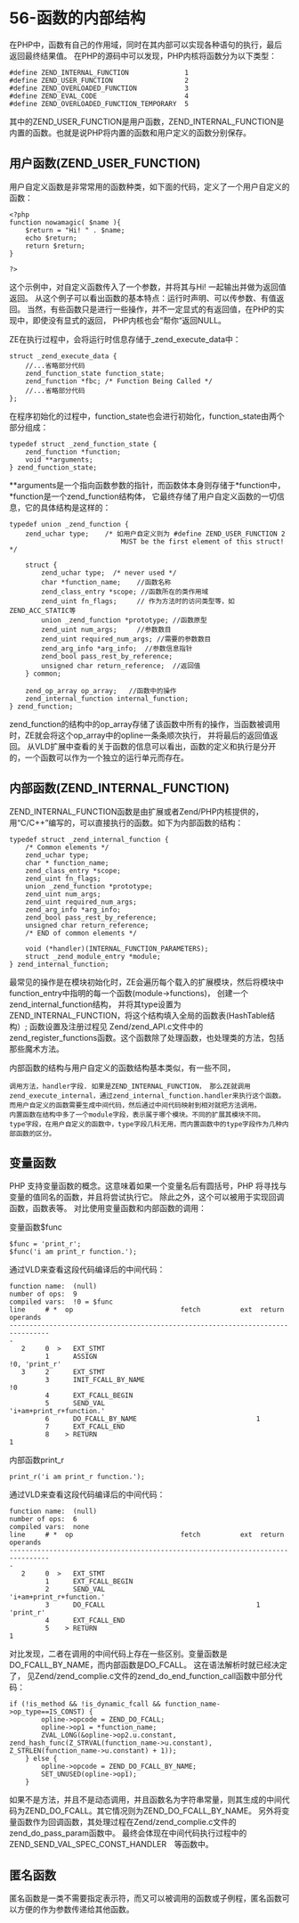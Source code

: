 # 56-函数的内部结构
在PHP中，函数有自己的作用域，同时在其内部可以实现各种语句的执行，最后返回最终结果值。 在PHP的源码中可以发现，PHP内核将函数分为以下类型：

    #define ZEND_INTERNAL_FUNCTION              1
    #define ZEND_USER_FUNCTION                  2  
    #define ZEND_OVERLOADED_FUNCTION            3
    #define ZEND_EVAL_CODE                      4
    #define ZEND_OVERLOADED_FUNCTION_TEMPORARY  5

其中的ZEND_USER_FUNCTION是用户函数，ZEND_INTERNAL_FUNCTION是内置的函数。也就是说PHP将内置的函数和用户定义的函数分别保存。
## 用户函数(ZEND_USER_FUNCTION)

用户自定义函数是非常常用的函数种类，如下面的代码，定义了一个用户自定义的函数：

    <?php 
    function nowamagic( $name ){
        $return = "Hi! " . $name;
        echo $return;
        return $return;
    }
     
    ?>

这个示例中，对自定义函数传入了一个参数，并将其与Hi! 一起输出并做为返回值返回。 从这个例子可以看出函数的基本特点：运行时声明、可以传参数、有值返回。 当然，有些函数只是进行一些操作，并不一定显式的有返回值，在PHP的实现中，即使没有显式的返回， PHP内核也会“帮你“返回NULL。

ZE在执行过程中，会将运行时信息存储于_zend_execute_data中：

    struct _zend_execute_data {
        //...省略部分代码
        zend_function_state function_state;
        zend_function *fbc; /* Function Being Called */
        //...省略部分代码
    };

在程序初始化的过程中，function_state也会进行初始化，function_state由两个部分组成：

    typedef struct _zend_function_state {
        zend_function *function;
        void **arguments;
    } zend_function_state;

**arguments是一个指向函数参数的指针，而函数体本身则存储于*function中， *function是一个zend_function结构体， 它最终存储了用户自定义函数的一切信息，它的具体结构是这样的：

    typedef union _zend_function {
        zend_uchar type;    /* 如用户自定义则为 #define ZEND_USER_FUNCTION 2
                                MUST be the first element of this struct! */
     
        struct {
            zend_uchar type;  /* never used */
            char *function_name;    //函数名称
            zend_class_entry *scope; //函数所在的类作用域
            zend_uint fn_flags;     // 作为方法时的访问类型等，如ZEND_ACC_STATIC等  
            union _zend_function *prototype; //函数原型
            zend_uint num_args;     //参数数目
            zend_uint required_num_args; //需要的参数数目
            zend_arg_info *arg_info;  //参数信息指针
            zend_bool pass_rest_by_reference;
            unsigned char return_reference;  //返回值 
        } common;
     
        zend_op_array op_array;   //函数中的操作
        zend_internal_function internal_function;  
    } zend_function;

zend_function的结构中的op_array存储了该函数中所有的操作，当函数被调用时，ZE就会将这个op_array中的opline一条条顺次执行， 并将最后的返回值返回。 从VLD扩展中查看的关于函数的信息可以看出，函数的定义和执行是分开的，一个函数可以作为一个独立的运行单元而存在。
## 内部函数(ZEND_INTERNAL_FUNCTION)

ZEND_INTERNAL_FUNCTION函数是由扩展或者Zend/PHP内核提供的，用“C/C++”编写的，可以直接执行的函数。如下为内部函数的结构：

    typedef struct _zend_internal_function {
        /* Common elements */
        zend_uchar type;
        char * function_name;
        zend_class_entry *scope;
        zend_uint fn_flags;
        union _zend_function *prototype;
        zend_uint num_args;
        zend_uint required_num_args;
        zend_arg_info *arg_info;
        zend_bool pass_rest_by_reference;
        unsigned char return_reference;
        /* END of common elements */
     
        void (*handler)(INTERNAL_FUNCTION_PARAMETERS);
        struct _zend_module_entry *module;
    } zend_internal_function;

最常见的操作是在模块初始化时，ZE会遍历每个载入的扩展模块，然后将模块中function_entry中指明的每一个函数(module->functions)， 创建一个zend_internal_function结构， 并将其type设置为ZEND_INTERNAL_FUNCTION，将这个结构填入全局的函数表(HashTable结构）; 函数设置及注册过程见 Zend/zend_API.c文件中的zend_register_functions函数。这个函数除了处理函数，也处理类的方法，包括那些魔术方法。

内部函数的结构与用户自定义的函数结构基本类似，有一些不同，

    调用方法，handler字段. 如果是ZEND_INTERNAL_FUNCTION， 那么ZE就调用zend_execute_internal，通过zend_internal_function.handler来执行这个函数。 而用户自定义的函数需要生成中间代码，然后通过中间代码映射到相对就把方法调用。
    内置函数在结构中多了一个module字段，表示属于哪个模块。不同的扩展其模块不同。
    type字段，在用户自定义的函数中，type字段几科无用，而内置函数中的type字段作为几种内部函数的区分。

## 变量函数

PHP 支持变量函数的概念。这意味着如果一个变量名后有圆括号，PHP 将寻找与变量的值同名的函数，并且将尝试执行它。 除此之外，这个可以被用于实现回调函数，函数表等。 对比使用变量函数和内部函数的调用：

变量函数$func

    $func = 'print_r';
    $func('i am print_r function.');

通过VLD来查看这段代码编译后的中间代码：

    function name:  (null)
    number of ops:  9
    compiled vars:  !0 = $func
    line     # *  op                           fetch          ext  return  operands
    --------------------------------------------------------------------------------
    -
       2     0  >   EXT_STMT
             1      ASSIGN                                                   !0, 'print_r'
       3     2      EXT_STMT
             3      INIT_FCALL_BY_NAME                                       !0
             4      EXT_FCALL_BEGIN
             5      SEND_VAL                                                 'i+am+print_r+function.'
             6      DO_FCALL_BY_NAME                              1
             7      EXT_FCALL_END
             8    > RETURN                                                   1

内部函数print_r

    print_r('i am print_r function.');

通过VLD来查看这段代码编译后的中间代码：

    function name:  (null)
    number of ops:  6
    compiled vars:  none
    line     # *  op                           fetch          ext  return  operands
    --------------------------------------------------------------------------------
    -
       2     0  >   EXT_STMT
             1      EXT_FCALL_BEGIN
             2      SEND_VAL                                                 'i+am+print_r+function.'
             3      DO_FCALL                                      1          'print_r'
             4      EXT_FCALL_END
             5    > RETURN                                                   1

对比发现，二者在调用的中间代码上存在一些区别。变量函数是DO_FCALL_BY_NAME，而内部函数是DO_FCALL。 这在语法解析时就已经决定了， 见Zend/zend_complie.c文件的zend_do_end_function_call函数中部分代码：

    if (!is_method && !is_dynamic_fcall && function_name->op_type==IS_CONST) {
            opline->opcode = ZEND_DO_FCALL;
            opline->op1 = *function_name;
            ZVAL_LONG(&opline->op2.u.constant, zend_hash_func(Z_STRVAL(function_name->u.constant), Z_STRLEN(function_name->u.constant) + 1));
        } else {
            opline->opcode = ZEND_DO_FCALL_BY_NAME;
            SET_UNUSED(opline->op1);
        }

如果不是方法，并且不是动态调用，并且函数名为字符串常量，则其生成的中间代码为ZEND_DO_FCALL。其它情况则为ZEND_DO_FCALL_BY_NAME。 另外将变量函数作为回调函数，其处理过程在Zend/zend_complie.c文件的zend_do_pass_param函数中。 最终会体现在中间代码执行过程中的 ZEND_SEND_VAL_SPEC_CONST_HANDLER　等函数中。
## 匿名函数

匿名函数是一类不需要指定表示符，而又可以被调用的函数或子例程，匿名函数可以方便的作为参数传递给其他函数。
